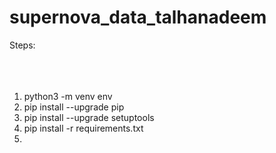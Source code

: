 # supernova_data_talhanadeem


Steps:<br>
<br>
<br>
<br>
1. python3 -m venv env <br>
2. pip install --upgrade pip <br>
3. pip install --upgrade setuptools <br> 
4. pip install -r requirements.txt <br>
5. 




